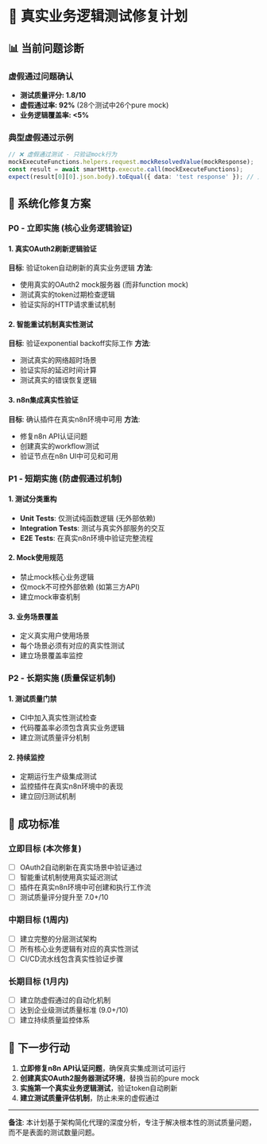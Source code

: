 # 🎯 真实业务逻辑测试修复计划

## 📊 当前问题诊断

### 虚假通过问题确认
- **测试质量评分: 1.8/10**
- **虚假通过率: 92%** (28个测试中26个pure mock)
- **业务逻辑覆盖率: <5%**

### 典型虚假通过示例
```typescript
// ❌ 虚假通过测试 - 只验证mock行为
mockExecuteFunctions.helpers.request.mockResolvedValue(mockResponse);
const result = await smartHttp.execute.call(mockExecuteFunctions);
expect(result[0][0].json.body).toEqual({ data: 'test response' }); // 只验证mock数据
```

## 🔧 系统化修复方案

### P0 - 立即实施 (核心业务逻辑验证)

#### 1. 真实OAuth2刷新逻辑验证
**目标**: 验证token自动刷新的真实业务逻辑
**方法**: 
- 使用真实的OAuth2 mock服务器 (而非function mock)
- 测试真实的token过期检查逻辑
- 验证实际的HTTP请求重试机制

#### 2. 智能重试机制真实性测试
**目标**: 验证exponential backoff实际工作
**方法**:
- 测试真实的网络超时场景
- 验证实际的延迟时间计算
- 测试真实的错误恢复逻辑

#### 3. n8n集成真实性验证
**目标**: 确认插件在真实n8n环境中可用
**方法**:
- 修复n8n API认证问题
- 创建真实的workflow测试
- 验证节点在n8n UI中可见和可用

### P1 - 短期实施 (防虚假通过机制)

#### 1. 测试分类重构
- **Unit Tests**: 仅测试纯函数逻辑 (无外部依赖)
- **Integration Tests**: 测试与真实外部服务的交互
- **E2E Tests**: 在真实n8n环境中验证完整流程

#### 2. Mock使用规范
- 禁止mock核心业务逻辑
- 仅mock不可控外部依赖 (如第三方API)
- 建立mock审查机制

#### 3. 业务场景覆盖
- 定义真实用户使用场景
- 每个场景必须有对应的真实性测试
- 建立场景覆盖率监控

### P2 - 长期实施 (质量保证机制)

#### 1. 测试质量门禁
- CI中加入真实性测试检查
- 代码覆盖率必须包含真实业务逻辑
- 建立测试质量评分机制

#### 2. 持续监控
- 定期运行生产级集成测试
- 监控插件在真实n8n环境中的表现
- 建立回归测试机制

## 🎯 成功标准

### 立即目标 (本次修复)
- [ ] OAuth2自动刷新在真实场景中验证通过
- [ ] 智能重试机制使用真实延迟测试
- [ ] 插件在真实n8n环境中可创建和执行工作流
- [ ] 测试质量评分提升至 7.0+/10

### 中期目标 (1周内)
- [ ] 建立完整的分层测试架构
- [ ] 所有核心业务逻辑有对应的真实性测试
- [ ] CI/CD流水线包含真实性验证步骤

### 长期目标 (1月内) 
- [ ] 建立防虚假通过的自动化机制
- [ ] 达到企业级测试质量标准 (9.0+/10)
- [ ] 建立持续质量监控体系

## 🚀 下一步行动

1. **立即修复n8n API认证问题**，确保真实集成测试可运行
2. **创建真实OAuth2服务器测试环境**，替换当前的pure mock
3. **实施第一个真实业务逻辑测试**，验证token自动刷新
4. **建立测试质量评估机制**，防止未来的虚假通过

---

**备注**: 本计划基于架构简化代理的深度分析，专注于解决根本性的测试质量问题，而不是表面的测试数量问题。